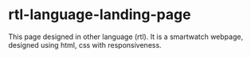 # rtl-language-landing-page
This page designed in other language (rtl). It is a smartwatch webpage, designed using html, css with responsiveness.

